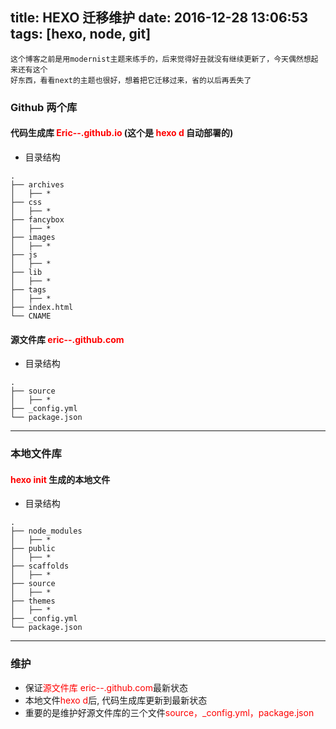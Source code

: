 title: HEXO 迁移维护
date: 2016-12-28 13:06:53
tags: [hexo, node, git]
---
```
这个博客之前是用modernist主题来练手的，后来觉得好丑就没有继续更新了，今天偶然想起来还有这个
好东西，看看next的主题也很好，想着把它迁移过来，省的以后再丢失了
```

<!--more-->

### Github 两个库
#### 代码生成库  <font color="red">Eric--.github.io</font> (这个是 <font color="red">hexo d</font> 自动部署的)
* 目录结构
```
.
├── archives
│   ├── *
├── css
│   ├── *
├── fancybox
│   ├── *
├── images
│   ├── *
├── js
│   ├── *
├── lib
│   ├── *
├── tags
│   ├── *
├── index.html
└── CNAME
```
#### 源文件库 <font color="red">eric--.github.com</font>
* 目录结构
```
.
├── source
│   ├── *
├── _config.yml
└── package.json
```

---

### 本地文件库
#### <font color="red">hexo init</font> 生成的本地文件
* 目录结构
```
.
├── node_modules
│   ├── *
├── public
│   ├── *
├── scaffolds
│   ├── *
├── source
│   ├── *
├── themes
│   ├── *
├── _config.yml
└── package.json
```

---

### 维护
* 保证<font color="red">源文件库 eric--.github.com</font>最新状态
* 本地文件<font color="red">hexo d</font>后, 代码生成库更新到最新状态
* 重要的是维护好源文件库的三个文件<font color="red">source，_config.yml，package.json</font>
